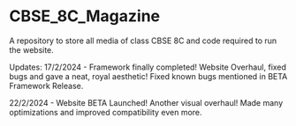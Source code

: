 # CBSE_8C_Magazine
A repository to store all media of class CBSE 8C and code required to run the website.

Updates:
  17/2/2024 - Framework finally completed!
              Website Overhaul, fixed bugs and gave a neat, royal aesthetic!
              Fixed known bugs mentioned in BETA Framework Release.

  22/2/2024 - Website BETA Launched!
              Another visual overhaul! Made many optimizations and improved compatibility even more.
